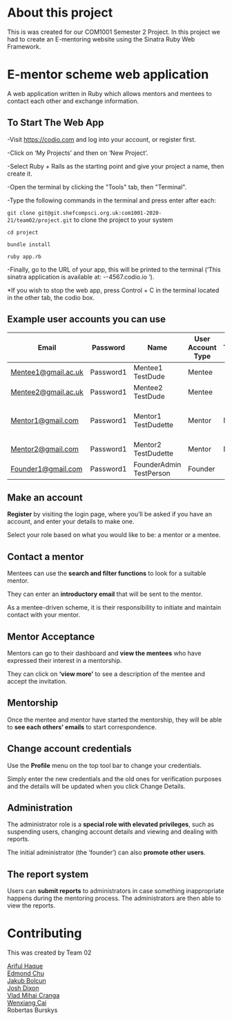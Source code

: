 # About this project

This is was created for our COM1001 Semester 2 Project. In this project we had to create an E-mentoring website using the Sinatra Ruby Web Framework.

# E-mentor scheme web application

A web application written in Ruby which allows mentors and mentees to contact each other and exchange information.

## To Start The Web App

-Visit <https://codio.com> and log into your account, or register first.

-Click on ‘My Projects’ and then on ‘New Project’.

-Select Ruby + Rails as the starting point and give your project a name, then create it.

-Open the terminal by clicking the "Tools" tab, then "Terminal". 

-Type the following commands in the terminal and press enter after each:

``git clone git@git.shefcompsci.org.uk:com1001-2020-21/team02/project.git`` to clone the project to your system  

``cd project``

``bundle install``

``ruby app.rb``

-Finally, go to the URL of your app, this will be printed to the terminal (‘This sinatra application is available at: *-*-4567.codio.io ‘).

*If you wish to stop the web app, press Control + C in the terminal located in the other tab, the codio box.


## Example user accounts you can use

| Email              | Password  | Name                    | User Account Type | Title | Job Title    | Industry Sector                | University       | Degree           | Telephone     |
| ------------------ | ----------| ----------------------- | ----------------- | ----- | ------------ | ------------------------------ | ---------------- | ---------------- | --------------|
| Mentee1@gmail.ac.uk  | Password1 | Mentee1 TestDude      | Mentee            |       |              |                                | Uni of Sheffield | Computer Science | 0114 222 9134 |
| Mentee2@gmail.ac.uk  | Password1 | Mentee2 TestDude      | Mentee            |       |              |                                | Uni of Sheffield | Computer Science | 0114 222 9134 |
| Mentor1@gmail.com  | Password1 | Mentor1 TestDudette     | Mentor            | Mrs   | Professor    | Teacher training and education |                  |                  |               |
| Mentor2@gmail.com  | Password1 | Mentor2 TestDudette     | Mentor            | Dr    | System Admin | Information technology         |                  |                  |               |
| Founder1@gmail.com | Password1 | FounderAdmin TestPerson | Founder           |       |              |                                |                  |                  |               |

## Make an account

**Register** by visiting the login page, where you’ll be asked if you have an account, and enter your details to make one. 

Select your role based on what you would like to be: a mentor or a mentee.

## Contact a mentor

Mentees can use the **search and filter functions** to look for a suitable mentor.

They can enter an **introductory email** that will be sent to the mentor. 

As a mentee-driven scheme, it is their responsibility to initiate and maintain contact with your mentor.

## Mentor Acceptance

Mentors can go to their dashboard and **view the mentees** who have expressed their interest in a mentorship. 

They can click on **‘view more’** to see a description of the mentee and accept the invitation.

## Mentorship

Once the mentee and mentor have started the mentorship, they will be able to **see each others' emails** to start 
correspondence.

## Change account credentials

Use the **Profile** menu on the top tool bar to change your credentials.

Simply enter the new credentials and the old ones for verification purposes and the details will be updated
when you click Change Details.

## Administration

The administrator role is a **special role with elevated privileges**, such as suspending users, changing account details and viewing and dealing with reports.

The initial administrator (the ‘founder’) can also **promote other users**.

## The report system

Users can **submit reports** to administrators in case something inappropriate happens during the mentoring process. The administrators are then able to view the reports.  

# Contributing
This was created by Team 02

[Ariful Haque](https://github.com/ArifulH8)  
[Edmond Chu](https://github.com/12EChu)  
[Jakub Bolcun](https://github.com/jakub02bolcun)  
[Josh Dixon](https://github.com/aca19jad)  
[Vlad Mihai Cranga](https://github.com/vcvlad)  
[Wenxiang Cai](https://github.com/JenSooLiChaeng)  
Robertas Burskys
